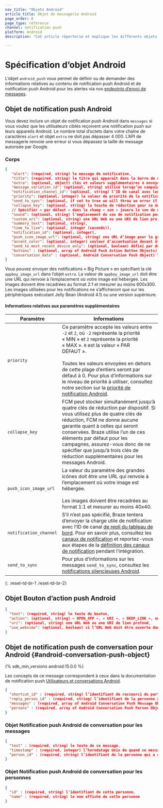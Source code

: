 ```yaml
---
nav_title: "Objets Android"
article_title: Objet de messagerie Android
page_order: 0
page_type: référence
channel: notification push
platform: Android
description: "Cet article répertorie et explique les différents objets Android utilisés chez Braze."

---
```

# Spécification d’objet Android

L’objet `android_push` vous permet de définir ou de demander des informations relatives au contenu de notification push Android et de notification push Android pour les alertes via nos [endpoints d’envoi de messages]({{site.baseurl}}/api/endpoints/messaging).

##  Objet de notification push Android

Vous devez inclure un objet de notification push Android dans `messages` si vous voulez que les utilisateurs ciblés reçoivent une notification push sur leurs appareils Android. Le nombre total d’octets dans votre chaîne de caractères `alert` et objet `extra` ne doit pas dépasser 4 000. L’API de messagerie renvoie une erreur si vous dépassez la taille de message autorisée par Google.

### Corps

```json
{
   "alert": (required, string) le message de notification,
   "title": (required, string) le titre qui apparaît dans la barre de notifications,
   "extra": (optional, object) clés et valeurs supplémentaires à envoyer dans la notification push,
   "message_variation_id": (optional, string) utilisé lorsqu’un campaign_id est fourni pour spécifier avec quelle variation du message ce message doit être suivi (il doit s’agir d’un message de notification push Android),
   "notification_channel_id": (optional, string) l’ID de canal avec lequel les notifications vont être envoyées,
   "priority": (optional, integer) la valeur de priorité de la notification,
   "send_to_sync": (optional, if set to true we will throw an error if "alert" or "title" is set),
   "collapse_key": (optional, string) la touche de réduction pour ce message,
   // Spécifier « par défaut » dans le champ « son » jouera le son de notification par défaut
   "sound": (optional, string) l’emplacement du son de notification personnalisé dans l’appli,
   "custom_uri": (optional, string) une URL Web ou une URI de lien profond,
   "summary_text": (optional, string),
   "time_to_live": (optional, integer (seconds)),
   "notification_id": (optional, integer),
   "push_icon_image_url": (optional, string) une URL d’image pour la grande icône,
   "accent_color": (optional, integer) couleur d’accentuation devant être appliquée par le modèle de style standard lorsque cette notification est transmise, une valeur entière RGB,
   "send_to_most_recent_device_only": (optional, boolean) défini par défaut sur « false » ; si défini sur « true », Braze enverra cette notification push uniquement au dernier appareil Android dont s’est servi l’utilisateur plutôt qu’à tous les appareils Android éligibles,
   "buttons" : (optional, array of Android Push Action Button Objects) boutons d’action push à afficher
   "conversation_data" : (optional, Android Conversation Push Object) les données à afficher via la notification push de conversion.
}
```


Vous pouvez envoyer des notifications « Big Picture » en spécifiant la clé `appboy_image_url` dans l’objet `extra`. La valeur de `appboy_image_url` doit être une URL qui renvoie à l’emplacement où votre image est hébergée. Les images doivent être recadrées au format 2:1 et mesurer au moins 600x300. Les images utilisées pour les notifications ne s’afficheront que sur les périphériques exécutant Jelly Bean (Android 4.1) ou une version supérieure.

#### Informations relatives aux paramètres supplémentaires

| Paramètre | Informations |
| --------- | ------- |
| `priority` | Ce paramètre accepte les valeurs entre `-2` et `2`, où `-2` représente la priorité « MIN » et `2` représente la priorité « MAX ». `0` est la valeur « PAR DÉFAUT ». <br> <br> Toutes les valeurs envoyées en dehors de cette plage d’entiers seront par défaut à 0. Pour plus d’informations sur le niveau de priorité à utiliser, consultez notre section sur la [priorité de notification Android][29]. |
| `collapse_key` | FCM peut stocker simultanément jusqu’à quatre clés de réduction par dispositif. Si vous utilisez plus de quatre clés de réduction, FCM ne donne aucune garantie quant à celles qui seront conservées. Braze utilise l’un de ces éléments par défaut pour les campagnes, assurez-vous donc de ne spécifier que jusqu’à trois clés de réduction supplémentaires pour les messages Android. |
| `push_icon_image_url` | La valeur du paramètre des grandes icônes doit être une URL qui renvoie à l’emplacement où votre image est hébergée. <br> <br> Les images doivent être recadrées au format 1:1 et mesurer au moins 40x40. |
| `notification_channel` | S’il n’est pas spécifié, Braze tentera d’envoyer la charge utile de notification avec l’ID de canal [de repli du tableau de bord][45]. Pour en savoir plus, consultez les [canaux de notification][44] et reportez-vous aux étapes de la [définition des canaux de notification][43] pendant l’intégration. |
| `send_to_sync` | Pour plus d’informations sur les messages `send_to_sync`, consultez les [notifications silencieuses Android][28]. |
{: .reset-td-br-1 .reset-td-br-2}


## Objet Bouton d’action push Android

```json
{
  "text": (required, string) le texte du bouton,
  "action": (optional, string) « OPEN_APP », « URI », « DEEP_LINK », ou « CLOSE », défini par défaut sur « OPEN_APP »,
  "uri": (optional, string) une URL Web ou une URI de lien profond,
  "use_webview": (optional, boolean) si l’URL Web doit être ouverte dans l’app si l’action est « URI », « true » par défaut
}
```

## Objet de notification push de conversation pour Android {#android-conversation-push-object}

{% sdk_min_versions android:15.0.0 %}

Les concepts de ce message correspondent à ceux dans la documentation de notification push [Utilisateurs et conversations Android][46].

```json
{
  "shortcut_id" : (required, string) l’identifiant de raccourci du partage,
  "reply_person_id" : (required, string) l’identifiant de la personne à qui cette notification push répond,
  "messages" : (required, array of Android Conversation Push Message Object),
  "persons" : (required, array of Android Conversation Push Person Object)
}
```

### Objet Notification push Android de conversation pour les messages

```json
{
  "text" : (required, string) le texte de ce message,
  "timestamp" : (required, integer) l’horodatage Unix de quand ce message a été envoyé,
  "person_id" : (required, string) l’identifiant de la personne qui a expédié ce message,
}
```

### Objet Notification push Android de conversation pour les personnes

```json
{
  "id" : (required, string) l’identifiant de cette personne,
  "name" : (required, string) le nom affiché de cette personne
}
```

[28]: {{site.baseurl}}/developer_guide/platform_integration_guides/android/push_notifications/android/silent_push_notifications/#silent-push-notifications
[29]: {{site.baseurl}}/developer_guide/platform_integration_guides/android/advanced_use_cases/deep_linking/
[44]: {{site.baseurl}}/user_guide/message_building_by_channel/push/notification_channels/
[43]: {{site.baseurl}}/developer_guide/platform_integration_guides/android/push_notifications/integration/standard_integration/#step-5-define-notification-channels
[45]: {{site.baseurl}}/user_guide/message_building_by_channel/push/android/notification_channels/#dashboard-fallback-channel
[46]: https://developer.android.com/guide/topics/ui/conversations